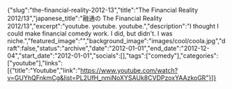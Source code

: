 {"slug":"the-financial-reality-2012-13","title":"The Financial Reality 2012/13","japanese_title":"融通の The Financial Reality 2012/13","excerpt":"youtube. youtube. youtube.","description":"I thought I could make financial comedy work. I did, but didn't. I was niche.","featured_image":"","background_image":"images/cool/coola.jpg","draft":false,"status":"archive","date":"2012-01-01","end_date":"2012-12-04","start_date":"2012-01-01","socials":[],"tags":["comedy"],"categories":["youtube"],"links":[{"title":"Youtube","link":"https://www.youtube.com/watch?v=GUYhQFnkmCg&list=PL2UfH_nmiNoXYSAUk8CVDPzoxYAAzkoGR"}]}